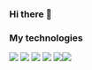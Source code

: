 ### Hi there 👋




### My technologies

![](https://img.shields.io/badge/-Python-black?logo=python&style=plastic) ![](https://img.shields.io/badge/-TensorFlow-black?logo=tensorflow&style=plastic) ![](https://img.shields.io/badge/-GCP-black?logo=googlecloud&style=plastic) ![](https://img.shields.io/badge/-NumPy-black?logo=numpy&style=plastic) ![](https://img.shields.io/badge/-Pandas-black?logo=pandas&style=plastic)![](https://img.shields.io/badge/-Git-black?logo=git&style=plastic)




<!--
**tombrooks248/tombrooks248** is a ✨ _special_ ✨ repository because its `README.md` (this file) appears on your GitHub profile.

Here are some ideas to get you started:

- 🔭 I’m currently working on ...
- 🌱 I’m currently learning ...
- 👯 I’m looking to collaborate on ...
- 🤔 I’m looking for help with ...
- 💬 Ask me about ...
- 📫 How to reach me: ...
- 😄 Pronouns: ...
- ⚡ Fun fact: ...
-->
